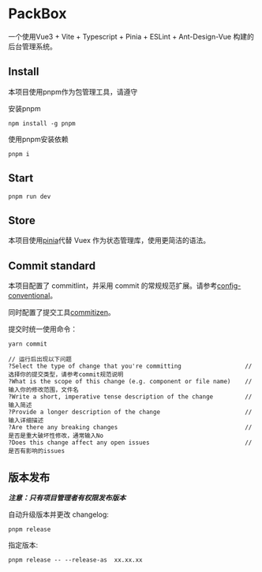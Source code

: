# PackBox

一个使用Vue3 + Vite + Typescript + Pinia + ESLint + Ant-Design-Vue 构建的后台管理系统。

## Install
本项目使用pnpm作为包管理工具，请遵守

安装pnpm
```
npm install -g pnpm
```

使用pnpm安装依赖
```
pnpm i
```

## Start

```
pnpm run dev
```

## Store

本项目使用[pinia](https://pinia.web3doc.top/)代替 Vuex 作为状态管理库，使用更简洁的语法。
## Commit standard

本项目配置了 commitlint，并采用 commit 的常规规范扩展。请参考[config-conventional](https://www.npmjs.com/package/@commitlint/config-conventional)。

同时配置了提交工具[commitizen](https://www.npmjs.com/package/commitizen)。

提交时统一使用命令：

```
yarn commit

// 运行后出现以下问题
?Select the type of change that you're committing                  // 选择你的提交类型，请参考commit规范说明
?What is the scope of this change (e.g. component or file name)    // 输入你的修改范围，文件名
?Write a short, imperative tense description of the change         // 输入简述
?Provide a longer description of the change                        // 输入详细描述
?Are there any breaking changes                                    // 是否是重大破坏性修改，通常输入No
?Does this change affect any open issues                           // 是否有影响的issues
```

## 版本发布

**_注意：只有项目管理者有权限发布版本_**

自动升级版本并更改 changelog:

```
pnpm release
```

指定版本:

```
pnpm release -- --release-as  xx.xx.xx
```
